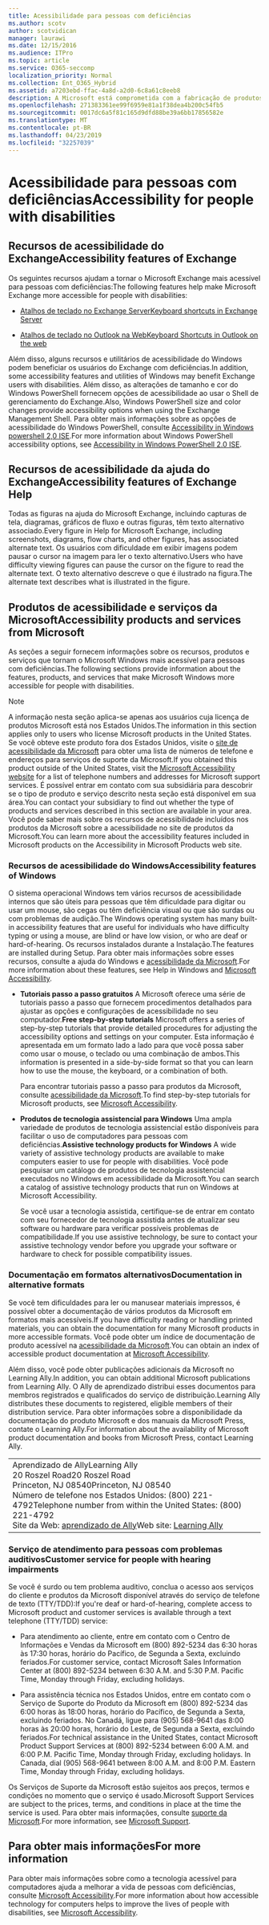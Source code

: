 ```yaml
---
title: Acessibilidade para pessoas com deficiências
ms.author: scotv
author: scotvidican
manager: laurawi
ms.date: 12/15/2016
ms.audience: ITPro
ms.topic: article
ms.service: O365-seccomp
localization_priority: Normal
ms.collection: Ent_O365_Hybrid
ms.assetid: a7203ebd-ffac-4a8d-a2d0-6c8a61c8eeb8
description: A Microsoft está comprometida com a fabricação de produtos e serviços que sejam fáceis para todos usarem.
ms.openlocfilehash: 271383361ee99f6959e81a1f38dea4b200c54fb5
ms.sourcegitcommit: 0017dc6a5f81c165d9dfd88be39a6bb17856582e
ms.translationtype: MT
ms.contentlocale: pt-BR
ms.lasthandoff: 04/23/2019
ms.locfileid: "32257039"
---
```

# <a name="accessibility-for-people-with-disabilities"></a><span data-ttu-id="9ffe2-103">Acessibilidade para pessoas com deficiências</span><span class="sxs-lookup"><span data-stu-id="9ffe2-103">Accessibility for people with disabilities</span></span>

## <a name="accessibility-features-of-exchange"></a><span data-ttu-id="9ffe2-104">Recursos de acessibilidade do Exchange</span><span class="sxs-lookup"><span data-stu-id="9ffe2-104">Accessibility features of Exchange</span></span>

<span data-ttu-id="9ffe2-105">Os seguintes recursos ajudam a tornar o Microsoft Exchange mais acessível para pessoas com deficiências:</span><span class="sxs-lookup"><span data-stu-id="9ffe2-105">The following features help make Microsoft Exchange more accessible for people with disabilities:</span></span>
  
- [<span data-ttu-id="9ffe2-106">Atalhos de teclado no Exchange Server</span><span class="sxs-lookup"><span data-stu-id="9ffe2-106">Keyboard shortcuts in Exchange Server</span></span>](http://technet.microsoft.com/library/146b2b52-1ef8-4606-991a-4cf4da694970.aspx)
    
- [<span data-ttu-id="9ffe2-107">Atalhos de teclado no Outlook na Web</span><span class="sxs-lookup"><span data-stu-id="9ffe2-107">Keyboard Shortcuts in Outlook on the web</span></span>](https://go.microsoft.com/fwlink/p/?LinkId=268079)
    
<span data-ttu-id="9ffe2-108">Além disso, alguns recursos e utilitários de acessibilidade do Windows podem beneficiar os usuários do Exchange com deficiências.</span><span class="sxs-lookup"><span data-stu-id="9ffe2-108">In addition, some accessibility features and utilities of Windows may benefit Exchange users with disabilities.</span></span> <span data-ttu-id="9ffe2-109">Além disso, as alterações de tamanho e cor do Windows PowerShell fornecem opções de acessibilidade ao usar o Shell de gerenciamento do Exchange.</span><span class="sxs-lookup"><span data-stu-id="9ffe2-109">Also, Windows PowerShell size and color changes provide accessibility options when using the Exchange Management Shell.</span></span> <span data-ttu-id="9ffe2-110">Para obter mais informações sobre as opções de acessibilidade do Windows PowerShell, consulte [Accessibility in Windows powershell 2,0 ISE](https://go.microsoft.com/fwlink/p/?LinkId=258240).</span><span class="sxs-lookup"><span data-stu-id="9ffe2-110">For more information about Windows PowerShell accessibility options, see [Accessibility in Windows PowerShell 2.0 ISE](https://go.microsoft.com/fwlink/p/?LinkId=258240).</span></span>
  
## <a name="accessibility-features-of-exchange-help"></a><span data-ttu-id="9ffe2-111">Recursos de acessibilidade da ajuda do Exchange</span><span class="sxs-lookup"><span data-stu-id="9ffe2-111">Accessibility features of Exchange Help</span></span>

<span data-ttu-id="9ffe2-112">Todas as figuras na ajuda do Microsoft Exchange, incluindo capturas de tela, diagramas, gráficos de fluxo e outras figuras, têm texto alternativo associado.</span><span class="sxs-lookup"><span data-stu-id="9ffe2-112">Every figure in Help for Microsoft Exchange, including screenshots, diagrams, flow charts, and other figures, has associated alternate text.</span></span> <span data-ttu-id="9ffe2-113">Os usuários com dificuldade em exibir imagens podem pausar o cursor na imagem para ler o texto alternativo.</span><span class="sxs-lookup"><span data-stu-id="9ffe2-113">Users who have difficulty viewing figures can pause the cursor on the figure to read the alternate text.</span></span> <span data-ttu-id="9ffe2-114">O texto alternativo descreve o que é ilustrado na figura.</span><span class="sxs-lookup"><span data-stu-id="9ffe2-114">The alternate text describes what is illustrated in the figure.</span></span>
  
## <a name="accessibility-products-and-services-from-microsoft"></a><span data-ttu-id="9ffe2-115">Produtos de acessibilidade e serviços da Microsoft</span><span class="sxs-lookup"><span data-stu-id="9ffe2-115">Accessibility products and services from Microsoft</span></span>

<span data-ttu-id="9ffe2-116">As seções a seguir fornecem informações sobre os recursos, produtos e serviços que tornam o Microsoft Windows mais acessível para pessoas com deficiências.</span><span class="sxs-lookup"><span data-stu-id="9ffe2-116">The following sections provide information about the features, products, and services that make Microsoft Windows more accessible for people with disabilities.</span></span>
  
> [!NOTE]
> <span data-ttu-id="9ffe2-117">A informação nesta seção aplica-se apenas aos usuários cuja licença de produtos Microsoft está nos Estados Unidos.</span><span class="sxs-lookup"><span data-stu-id="9ffe2-117">The information in this section applies only to users who license Microsoft products in the United States.</span></span> <span data-ttu-id="9ffe2-118">Se você obteve este produto fora dos Estados Unidos, visite o [site de acessibilidade da Microsoft](https://www.microsoft.com/enable) para obter uma lista de números de telefone e endereços para serviços de suporte da Microsoft.</span><span class="sxs-lookup"><span data-stu-id="9ffe2-118">If you obtained this product outside of the United States, visit the [Microsoft Accessibility website](https://www.microsoft.com/enable) for a list of telephone numbers and addresses for Microsoft support services.</span></span> <span data-ttu-id="9ffe2-119">É possível entrar em contato com sua subsidiária para descobrir se o tipo de produto e serviço descrito nesta seção está disponível em sua área.</span><span class="sxs-lookup"><span data-stu-id="9ffe2-119">You can contact your subsidiary to find out whether the type of products and services described in this section are available in your area.</span></span> <span data-ttu-id="9ffe2-120">Você pode saber mais sobre os recursos de acessibilidade incluídos nos produtos da Microsoft sobre a acessibilidade no site de produtos da Microsoft.</span><span class="sxs-lookup"><span data-stu-id="9ffe2-120">You can learn more about the accessibility features included in Microsoft products on the Accessibility in Microsoft Products web site.</span></span> 
  
### <a name="accessibility-features-of-windows"></a><span data-ttu-id="9ffe2-121">Recursos de acessibilidade do Windows</span><span class="sxs-lookup"><span data-stu-id="9ffe2-121">Accessibility features of Windows</span></span>

<span data-ttu-id="9ffe2-122">O sistema operacional Windows tem vários recursos de acessibilidade internos que são úteis para pessoas que têm dificuldade para digitar ou usar um mouse, são cegas ou têm deficiência visual ou que são surdas ou com problemas de audição.</span><span class="sxs-lookup"><span data-stu-id="9ffe2-122">The Windows operating system has many built-in accessibility features that are useful for individuals who have difficulty typing or using a mouse, are blind or have low vision, or who are deaf or hard-of-hearing.</span></span> <span data-ttu-id="9ffe2-123">Os recursos instalados durante a Instalação.</span><span class="sxs-lookup"><span data-stu-id="9ffe2-123">The features are installed during Setup.</span></span> <span data-ttu-id="9ffe2-124">Para obter mais informações sobre esses recursos, consulte a ajuda do Windows e [acessibilidade da Microsoft](https://go.microsoft.com/fwlink/p/?linkId=18139).</span><span class="sxs-lookup"><span data-stu-id="9ffe2-124">For more information about these features, see Help in Windows and [Microsoft Accessibility](https://go.microsoft.com/fwlink/p/?linkId=18139).</span></span>
  
- <span data-ttu-id="9ffe2-125">**Tutoriais passo a passo gratuitos** A Microsoft oferece uma série de tutoriais passo a passo que fornecem procedimentos detalhados para ajustar as opções e configurações de acessibilidade no seu computador.</span><span class="sxs-lookup"><span data-stu-id="9ffe2-125">**Free step-by-step tutorials** Microsoft offers a series of step-by-step tutorials that provide detailed procedures for adjusting the accessibility options and settings on your computer.</span></span> <span data-ttu-id="9ffe2-126">Esta informação é apresentada em um formato lado a lado para que você possa saber como usar o mouse, o teclado ou uma combinação de ambos.</span><span class="sxs-lookup"><span data-stu-id="9ffe2-126">This information is presented in a side-by-side format so that you can learn how to use the mouse, the keyboard, or a combination of both.</span></span> 
    
    <span data-ttu-id="9ffe2-127">Para encontrar tutoriais passo a passo para produtos da Microsoft, consulte [acessibilidade da Microsoft](https://go.microsoft.com/fwlink/p/?linkId=18139).</span><span class="sxs-lookup"><span data-stu-id="9ffe2-127">To find step-by-step tutorials for Microsoft products, see [Microsoft Accessibility](https://go.microsoft.com/fwlink/p/?linkId=18139).</span></span>
    
- <span data-ttu-id="9ffe2-128">**Produtos de tecnologia assistencial para Windows** Uma ampla variedade de produtos de tecnologia assistencial estão disponíveis para facilitar o uso de computadores para pessoas com deficiências.</span><span class="sxs-lookup"><span data-stu-id="9ffe2-128">**Assistive technology products for Windows** A wide variety of assistive technology products are available to make computers easier to use for people with disabilities.</span></span> <span data-ttu-id="9ffe2-129">Você pode pesquisar um catálogo de produtos de tecnologia assistencial executados no Windows em acessibilidade da Microsoft.</span><span class="sxs-lookup"><span data-stu-id="9ffe2-129">You can search a catalog of assistive technology products that run on Windows at Microsoft Accessibility.</span></span> 
    
    <span data-ttu-id="9ffe2-130">Se você usar a tecnologia assistida, certifique-se de entrar em contato com seu fornecedor de tecnologia assistida antes de atualizar seu software ou hardware para verificar possíveis problemas de compatibilidade.</span><span class="sxs-lookup"><span data-stu-id="9ffe2-130">If you use assistive technology, be sure to contact your assistive technology vendor before you upgrade your software or hardware to check for possible compatibility issues.</span></span> 
    
### <a name="documentation-in-alternative-formats"></a><span data-ttu-id="9ffe2-131">Documentação em formatos alternativos</span><span class="sxs-lookup"><span data-stu-id="9ffe2-131">Documentation in alternative formats</span></span>

<span data-ttu-id="9ffe2-132">Se você tem dificuldades para ler ou manusear materiais impressos, é possível obter a documentação de vários produtos da Microsoft em formatos mais acessíveis.</span><span class="sxs-lookup"><span data-stu-id="9ffe2-132">If you have difficulty reading or handling printed materials, you can obtain the documentation for many Microsoft products in more accessible formats.</span></span> <span data-ttu-id="9ffe2-133">Você pode obter um índice de documentação de produto acessível na [acessibilidade da Microsoft](https://go.microsoft.com/fwlink/p/?linkId=18139).</span><span class="sxs-lookup"><span data-stu-id="9ffe2-133">You can obtain an index of accessible product documentation at [Microsoft Accessibility](https://go.microsoft.com/fwlink/p/?linkId=18139).</span></span> 
  
<span data-ttu-id="9ffe2-134">Além disso, você pode obter publicações adicionais da Microsoft no Learning Ally.</span><span class="sxs-lookup"><span data-stu-id="9ffe2-134">In addition, you can obtain additional Microsoft publications from Learning Ally.</span></span> <span data-ttu-id="9ffe2-135">O Ally de aprendizado distribui esses documentos para membros registrados e qualificados do serviço de distribuição.</span><span class="sxs-lookup"><span data-stu-id="9ffe2-135">Learning Ally distributes these documents to registered, eligible members of their distribution service.</span></span> <span data-ttu-id="9ffe2-136">Para obter informações sobre a disponibilidade da documentação do produto Microsoft e dos manuais da Microsoft Press, contate o Learning Ally.</span><span class="sxs-lookup"><span data-stu-id="9ffe2-136">For information about the availability of Microsoft product documentation and books from Microsoft Press, contact Learning Ally.</span></span> 
  
||
|:-----|
|<span data-ttu-id="9ffe2-137">Aprendizado de Ally</span><span class="sxs-lookup"><span data-stu-id="9ffe2-137">Learning Ally</span></span>  <br/> <span data-ttu-id="9ffe2-138">20 Roszel Road</span><span class="sxs-lookup"><span data-stu-id="9ffe2-138">20 Roszel Road</span></span>  <br/> <span data-ttu-id="9ffe2-139">Princeton, NJ 08540</span><span class="sxs-lookup"><span data-stu-id="9ffe2-139">Princeton, NJ 08540</span></span>  <br/> <span data-ttu-id="9ffe2-140">Número de telefone nos Estados Unidos: (800) 221-4792</span><span class="sxs-lookup"><span data-stu-id="9ffe2-140">Telephone number from within the United States: (800) 221-4792</span></span>  <br/> <span data-ttu-id="9ffe2-141">Site da Web: [aprendizado de Ally](https://www.learningally.org/)</span><span class="sxs-lookup"><span data-stu-id="9ffe2-141">Web site: [Learning Ally](https://www.learningally.org/)</span></span> <br/> |
   
### <a name="customer-service-for-people-with-hearing-impairments"></a><span data-ttu-id="9ffe2-142">Serviço de atendimento para pessoas com problemas auditivos</span><span class="sxs-lookup"><span data-stu-id="9ffe2-142">Customer service for people with hearing impairments</span></span>

<span data-ttu-id="9ffe2-143">Se você é surdo ou tem problema auditivo, conclua o acesso aos serviços do cliente e produtos da Microsoft disponível através do serviço de telefone de texto (TTY/TDD):</span><span class="sxs-lookup"><span data-stu-id="9ffe2-143">If you're deaf or hard-of-hearing, complete access to Microsoft product and customer services is available through a text telephone (TTY/TDD) service:</span></span>
  
- <span data-ttu-id="9ffe2-p109">Para atendimento ao cliente, entre em contato com o Centro de Informações e Vendas da Microsoft em (800) 892-5234 das 6:30 horas às 17:30 horas, horário do Pacífico, de Segunda a Sexta, excluindo feriados.</span><span class="sxs-lookup"><span data-stu-id="9ffe2-p109">For customer service, contact Microsoft Sales Information Center at (800) 892-5234 between 6:30 A.M. and 5:30 P.M. Pacific Time, Monday through Friday, excluding holidays.</span></span> 
    
- <span data-ttu-id="9ffe2-p110">Para assistência técnica nos Estados Unidos, entre em contato com o Serviço de Suporte do Produto da Microsoft em (800) 892-5234 das 6:00 horas às 18:00 horas, horário do Pacífico, de Segunda a Sexta, excluindo feriados. No Canadá, ligue para (905) 568-9641 das 8:00 horas às 20:00 horas, horário do Leste, de Segunda a Sexta, excluindo feriados.</span><span class="sxs-lookup"><span data-stu-id="9ffe2-p110">For technical assistance in the United States, contact Microsoft Product Support Services at (800) 892-5234 between 6:00 A.M. and 6:00 P.M. Pacific Time, Monday through Friday, excluding holidays. In Canada, dial (905) 568-9641 between 8:00 A.M. and 8:00 P.M. Eastern Time, Monday through Friday, excluding holidays.</span></span> 
    
<span data-ttu-id="9ffe2-153">Os Serviços de Suporte da Microsoft estão sujeitos aos preços, termos e condições no momento que o serviço é usado.</span><span class="sxs-lookup"><span data-stu-id="9ffe2-153">Microsoft Support Services are subject to the prices, terms, and conditions in place at the time the service is used.</span></span> <span data-ttu-id="9ffe2-154">Para obter mais informações, consulte [suporte da Microsoft](https://go.microsoft.com/fwlink/p/?linkId=18142).</span><span class="sxs-lookup"><span data-stu-id="9ffe2-154">For more information, see [Microsoft Support](https://go.microsoft.com/fwlink/p/?linkId=18142).</span></span>
  
## <a name="for-more-information"></a><span data-ttu-id="9ffe2-155">Para obter mais informações</span><span class="sxs-lookup"><span data-stu-id="9ffe2-155">For more information</span></span>

<span data-ttu-id="9ffe2-156">Para obter mais informações sobre como a tecnologia acessível para computadores ajuda a melhorar a vida de pessoas com deficiências, consulte [Microsoft Accessibility](http://go.microsoft.com/fwlink/p/?linkId=18139).</span><span class="sxs-lookup"><span data-stu-id="9ffe2-156">For more information about how accessible technology for computers helps to improve the lives of people with disabilities, see [Microsoft Accessibility](http://go.microsoft.com/fwlink/p/?linkId=18139).</span></span> 
  

